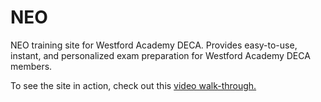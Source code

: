 # NEO
NEO training site for Westford Academy DECA. Provides easy-to-use, instant, and personalized exam preparation for Westford Academy DECA members.

To see the site in action, check out this [video walk-through.](https://www.youtube.com/watch?v=X2djPPwWnNo)
